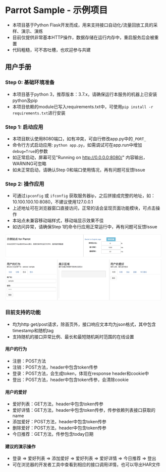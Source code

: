# Parrot Sample - 示例项目
* 本项目基于Python Flask开发而成，用来支持接口自动化/流量回放工具的采样、演示、演练
* 目前仅提供非常基本HTTP操作，数据存储在运行内存中，重启服务后会被重置
* 代码粗糙，可不吝吐槽，也欢迎参与共建

## 用户手册
### Step 0: 基础环境准备
* 本项目基于python 3，推荐版本：3.7.x，请确保运行本服务的机器上已安装python及pip
* 本项目依赖的module已写入requirements.txt中，可使用`pip install -r requirements.txt`进行安装

### Step 1: 启动应用
* 本项目默认使用8080端口，如有冲突，可自行修改app.py中的`_PORT_`
* 命令行方式启动应用: `python app.py`，如需调试可在app.run中增加`debug=True`的参数
* 如正常启动，屏幕可见"Running on http://0.0.0.0:8080/" 内容输出，WARNING可忽略
* 如未正常启动，请确认Step 0和端口使用情况，再有问题可反馈Issue

### Step 2: 操作应用
* 可通过`ipconfig` 或 `ifconfig` 获取服务器ip，之后拼接成完整的地址，如：10.100.100.10:8080，不建议使用127.0.0.1
* 上述地址可在浏览器窗口直接访问，正常的话会呈现页面功能模块，可点击操作
* 本站点未兼容移动端样式，移动端显示效果不佳
* 如访问异常，请确保Step 1的命令行应用正常运行中，再有问题可反馈Issue

![](static/sample_cn.jpg)
### 目前支持的功能
* 均为http get/post请求，除首页外，接口响应文本均为json格式，其中包含timestamp和随机tag
* 支持随机的接口异常比例、最长和最短随机耗时范围的在线设置

#### 用户的行为
* 注册：POST方法
* 注销：POST方法，header中包含token传参
* 登录：POST方法，会生成token，体现在response header和cookie中
* 登出：POST方法，header中包含token传参，会清除cookie

#### 用户的爱好
* 爱好列表：GET方法，header中包含token传参
* 爱好详情：GET方法，header中包含token传参，传参依赖列表接口获取的name
* 添加爱好：POST方法，header中包含token传参
* 删除爱好：POST方法，header中包含token传参
* 今日推荐：GET方法，传参包含today日期

#### 建议的演示操作
* 登录 => 爱好列表 => 添加爱好 => 爱好列表 => 爱好详情 => 今日推荐 => 登出
* 可在浏览器的开发者工具中查看到相应的接口调用详情，也可以导出HAR文件
